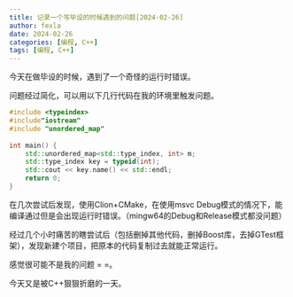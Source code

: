 ```yaml
---
title: 记录一个写毕设的时候遇到的问题[2024-02-26]
author: fexla
date: 2024-02-26
categories: [编程, C++]
tags: [编程, C++]
---
```

今天在做毕设的时候，遇到了一个奇怪的运行时错误。

问题经过简化，可以用以下几行代码在我的环境里触发问题。
```cpp
#include <typeindex>  
#include"iostream"  
#include "unordered_map"  
  
int main() {  
    std::unordered_map<std::type_index, int> m;  
    std::type_index key = typeid(int);  
    std::cout << key.name() << std::endl;  
    return 0;  
}
```
在几次尝试后发现，使用Clion+CMake，在使用msvc Debug模式的情况下，能编译通过但是会出现运行时错误。（mingw64的Debug和Release模式都没问题）

经过几个小时痛苦的瞎尝试后（包括删掉其他代码，删掉Boost库，去掉GTest框架），发现新建个项目，把原本的代码复制过去就能正常运行。

感觉很可能不是我的问题 = =。

今天又是被C++狠狠折磨的一天。